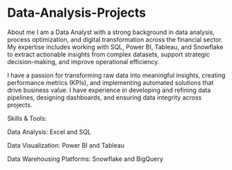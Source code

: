 # Data-Analysis-Projects
About me 
I am a Data Analyst with a strong background in data analysis, process optimization, and digital transformation across the financial sector. My expertise includes working with SQL, Power BI, Tableau, and Snowflake to extract actionable insights from complex datasets, support strategic decision-making, and improve operational efficiency.

I have a passion for transforming raw data into meaningful insights, creating performance metrics (KPIs), and implementing automated solutions that drive business value. I have experience in developing and refining data pipelines, designing dashboards, and ensuring data integrity across projects.

Skills & Tools:

Data Analysis: Excel and SQL

Data Visualization: Power BI and Tableau

Data Warehousing Platforms: Snowflake and BigQuery

